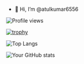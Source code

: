 - 👋 Hi, I’m @atulkumar6556

![Profile views](https://komarev.com/ghpvc/?username=atulkumar6556&color=blueviolet)



[![trophy](https://github-profile-trophy.vercel.app/?username=atulkumar6556)](https://github.com/atulkumar6556/github-profile-trophy)



![Top Langs](https://github-readme-stats.vercel.app/api/top-langs/?username=atulkumar6556&layout=compact)  

![Your GitHub stats](https://github-readme-stats.vercel.app/api?username=atulkumar6556&show_icons=true&theme=radical)




<!-- ![GitHub last commit](https://img.shields.io/github/last-commit/atulkumar6556/your-repository)



<!-- [![GitHub license](https://img.shields.io/github/license/atulkumar6556/your-repository)](https://github.com/atulkumar6556/your-repository/blob/master/LICENSE)  -->




<!---
atulkumar6556/atulkumar6556 is a ✨ special ✨ repository because its `README.md` (this file) appears on your GitHub profile.
You can click the Preview link to take a look at your changes.
--->
